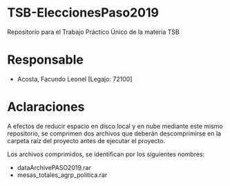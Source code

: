 # TSB-EleccionesPaso2019
Repositorio para el Trabajo Práctico Único de la materia TSB

# Responsable
- Acosta, Facundo Leonel [Legajo: 72100]

# Aclaraciones
A efectos de reducir espacio en disco local y en nube mediante este mismo repositorio, se comprimen dos archivos que deberán descomprimirse en la carpeta raíz del proyecto antes de ejecutar el proyecto.

Los archivos comprimidos, se identifican por los siguientes nombres:
- dataArchivePASO2019.rar
- mesas_totales_agrp_politica.rar
